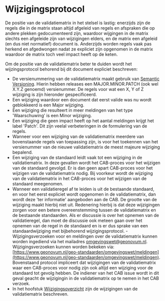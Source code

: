 # Wijzigingsprotocol

De positie van de validatiematrix in het stelsel is lastig: enerzijds zijn de regels die in de matrix staan altijd afgeleid van regels en afspraken die op andere plekken gedocumenteerd zijn, waardoor wijgingen in de matrix slechts een afgeleide zijn van wijzigingen elders, en de matrix een afgeleid (en dus niet normatief) document is. Anderzijds worden regels vaak pas herkend en afgedwongen nadat ze expliciet zijn opgenomen in de matrix waardoor de matrix toch veel impact heeft op de keten.

Om de positie van de validatiematrix beter te duiden wordt het wijzingsprotocol behorend bij dit document expliciet beschreven:
 - De versienummering van de validatiematrix maakt gebruik van [Semantic Versioning](https://semver.org/). Hierin hebben releases een MAJOR.MINOR.PATCH (ook wel X.Y.Z genoemd) versienummer.  De regels voor wat een X, Y of Z wijziging is zijn hieronder gespecificeerd.
 - Een wijziging waardoor een document dat eerst valide was nu wordt geblokkeerd is een Major wijziging.
 - Een wijziging die resulteert in meer meldingen van het type 'Waarschuwing' is een Minor wijziging.
 - Een wijziging die geen impact heeft op het aantal meldingen krijgt het label 'Patch'. Dit zijn veelal verbeteringen in de formulering van de regels. 
 - Wanneer voor een wijziging van de validatiematrix meerdere van bovenstaande regels van toepassing zijn, is voor het toekennen van het versienummer van de nieuwe validatiematrix de meest majeure wijziging bepalend.
 - Een wijziging van de standaard leidt vaak tot een wijziging in de validatiematrix. In deze gevallen wordt het CAB-proces voor het wijzigen van de standaard gevolgd. Er is dan geen apart CAB-proces voor het wijzigen van de validatiematrix nodig. Bij voorkeur wordt de wijziging van de validatiematrix in het CAB-proces voor het wijzigen van de standaard meegenomen.
- Wanneer een validatieregel af te leiden is uit de bestaande standaard, en voor het eerst expliciet wordt opgenomen in de validatiematrix,
  dan wordt deze 'ter informatie' aangeboden aan de CAB. De grootte van de wijziging maakt hierbij niet uit. Redenering hierbij is dat deze wijzigingen zorgen voor een betere overeenstemming tussen de validatiematrix en de bestaande standaarden. Als er discussie is over het opnemen van de validatieregel, dan moet de discussie ook meteen gaan over het opnemen van de regel in de standaard en is er dus sprake van een standaardwijziging met bijbehorend wijzigingsprotocol. - Wijzigingsverzoeken voor en meldingen over de validatiematrix kunnen worden ingediend via het mailadres omgevingswet@geonovum.nl. Wijzigingsverzoeken kunnen worden bekeken via: [https://www.geonovum.nl/geo-standaarden/omgevingswet/meldingen](https://www.geonovum.nl/geo-standaarden/omgevingswet/meldingen). Bovenstaand protocol impliceert dat wijzigingen van de validatiematrix waar een CAB-proces voor nodig zijn ook altijd een wijziging voor de standaard tot gevolg hebben. De indiener van het CAB issue wordt in dit geval geacht de wijzigingin in de validatiematrix op te nemen in het CAB verzoek.
 - In het hoofstuk [Wijzigingsoverzicht](#wijzigingsoverzicht) zijn de wijzigingen van de validatiematrix beschreven.
